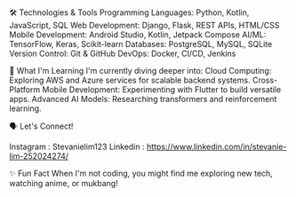 🛠️ Technologies & Tools
Programming Languages: Python, Kotlin, JavaScript, SQL
Web Development: Django, Flask, REST APIs, HTML/CSS
Mobile Development: Android Studio, Kotlin, Jetpack Compose
AI/ML: TensorFlow, Keras, Scikit-learn
Databases: PostgreSQL, MySQL, SQLite
Version Control: Git & GitHub
DevOps: Docker, CI/CD, Jenkins

🌱 What I'm Learning
I'm currently diving deeper into:
Cloud Computing: Exploring AWS and Azure services for scalable backend systems.
Cross-Platform Mobile Development: Experimenting with Flutter to build versatile apps.
Advanced AI Models: Researching transformers and reinforcement learning.

🗣️ Let's Connect!

Instagram : Stevanielim123
Linkedin : https://www.linkedin.com/in/stevanie-lim-252024274/

✨ Fun Fact
When I'm not coding, you might find me exploring new tech, watching anime, or mukbang!
